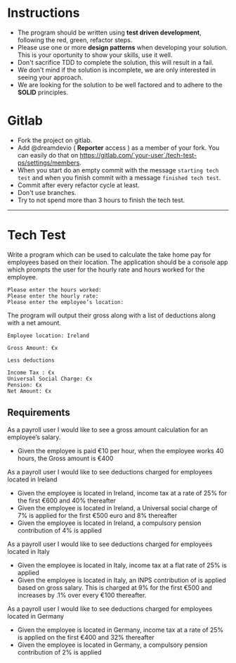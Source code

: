 # Instructions

- The program should be written using **test driven development**, following the red, green, refactor steps.
- Please use one or more **design patterns** when developing your solution. This is your oportunity to show your skills, use it well.
- Don't sacrifice TDD to complete the solution, this will result in a fail.
- We don't mind if the solution is incomplete, we are only interested in seeing your approach.
- We are looking for the solution to be well factored and to adhere to the **SOLID** principles.

# Gitlab

- Fork the project on gitlab.
- Add @dreamdevio ( **Reporter** access ) as a member of your fork. You can easily do that on https://gitlab.com/`your-user`/tech-test-ps/settings/members.
- When you start do an empty commit with the message `starting tech test` and when you finish commit with a message `finished tech test`.
- Commit after every refactor cycle at least.
- Don't use branches.
- Try to not spend more than 3 hours to finish the tech test.

-------------------------------------------------------------

# Tech Test

Write a program which can be used to calculate the take home pay for employees based on their location.
The application should be a console app which prompts the user for the hourly rate and hours worked for the employee.
 
    Please enter the hours worked:
    Please enter the hourly rate:	
    Please enter the employee’s location:
 
The program will output their gross along with a list of deductions along with a net amount.
 
    Employee location: Ireland
 
    Gross Amount: €x
 
    Less deductions
 
    Income Tax : €x
    Universal Social Charge: €x
    Pension: €x
    Net Amount: €x
 
## Requirements
 
As a payroll user I would like to see a gross amount calculation for an employee’s salary.

- Given the employee is paid €10 per hour, when the employee works 40 hours, the Gross amount is €400
 
As a payroll user I would like to see deductions charged for employees located in Ireland

- Given the employee is located in Ireland, income tax at a rate of 25% for the first €600 and 40% thereafter
- Given the employee is located in Ireland, a Universal social charge of 7% is applied for the first €500 euro and 8% thereafter
- Given the employee is located in Ireland, a compulsory pension contribution of 4% is applied
 
As a payroll user I would like to see deductions charged for employees located in Italy

- Given the employee is located in Italy, income tax at a flat rate of 25% is applied
- Given the employee is located in Italy, an INPS contribution of is applied based on gross salary. This is charged at 9% for the first €500 and increases by .1% over every €100 thereafter.
 
As a payroll user I would like to see deductions charged for employees located in Germany

- Given the employee is located in Germany, income tax at a rate of 25% is applied on the first €400 and 32% thereafter
- Given the employee is located in Germany, a compulsory pension contribution of 2% is applied
